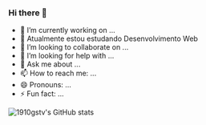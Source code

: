 ### Hi there 👋

- 🔭 I’m currently working on ...
- 🌱 Atualmente estou estudando Desenvolvimento Web
- 👯 I’m looking to collaborate on ...
- 🤔 I’m looking for help with ...
- 💬 Ask me about ...
- 📫 How to reach me: ...
- 😄 Pronouns: ...
- ⚡ Fun fact: ...


![1910gstv's GitHub stats](https://github-readme-stats.vercel.app/api?username=1910gstv&show_icons=true&theme=dracula)


